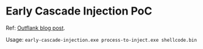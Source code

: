 # Early Cascade Injection PoC 

Ref: [Outflank blog post](https://www.outflank.nl/blog/2024/10/15/introducing-early-cascade-injection-from-windows-process-creation-to-stealthy-injection/).

Usage: `early-cascade-injection.exe process-to-inject.exe shellcode.bin`